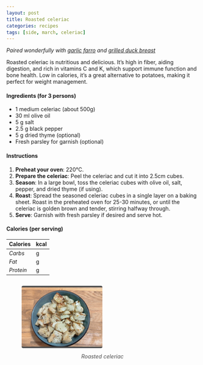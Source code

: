 ```yaml
---
layout: post
title: Roasted celeriac
categories: recipes
tags: [side, march, celeriac]
---
```


*Paired wonderfully with <a href="/recipes/garlic-farro">garlic farro</a> and <a href="/recipes/grilled-duck-breast">grilled duck breast</a>*

Roasted celeriac is nutritious and delicious. It’s high in fiber, aiding digestion, and rich in vitamins C and K, which support immune function and bone health. Low in calories, it’s a great alternative to potatoes, making it perfect for weight management.

#### Ingredients (for 3 persons)
- 1 medium celeriac (about 500g)
- 30 ml olive oil
- 5 g salt
- 2.5 g black pepper
- 5 g dried thyme (optional)
- Fresh parsley for garnish (optional)

#### Instructions

1. **Preheat your oven**: 220°C.
2. **Prepare the celeriac**: Peel the celeriac and cut it into 2.5cm cubes.
3. **Season**: In a large bowl, toss the celeriac cubes with olive oil, salt, pepper, and dried thyme (if using).
4. **Roast**: Spread the seasoned celeriac cubes in a single layer on a baking sheet. Roast in the preheated oven for 25-30 minutes, or until the celeriac is golden brown and tender, stirring halfway through.
5. **Serve**: Garnish with fresh parsley if desired and serve hot.

#### Calories (per serving)

| **Calories** | kcal |
| ----------- | ----------- |
| *Carbs* | g |
| *Fat* | g |
| *Protein* | g |

<div style="display: flex; align-items:center; justify-content: center">
<figure>
    <img src="/assets/2025-03-01-roasted-celeriac/roasted-celeriac.jpg" alt="description" style="width:50%; margin: 0 auto; border-bottom: 4px solid #4d4d4d;border-top: 4px solid #4d4d4d; border-radius: 4px">
    <figcaption style="margin-top: 10px; color:#4d4d4d; font-style: italic; text-align: center">Roasted celeriac</figcaption>
</figure>
</div>
